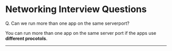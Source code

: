 # Networking Interview Questions

Q. Can we run more than one app on the same serverport?

You can run more than one app on the same server port if the apps use **different procotols**.

---
